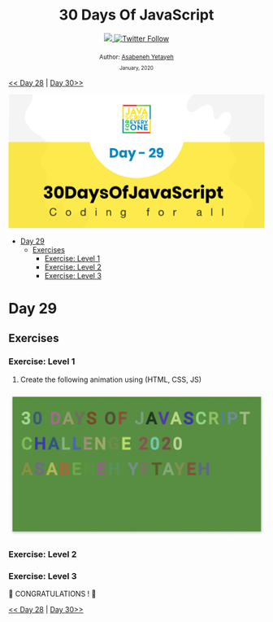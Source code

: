 <div align="center">
  <h1> 30 Days Of JavaScript</h1>
  <a class="header-badge" target="_blank" href="https://www.linkedin.com/in/asabeneh/">
  <img src="https://img.shields.io/badge/style--5eba00.svg?label=LinkedIn&logo=linkedin&style=social">
  </a>
  <a class="header-badge" target="_blank" href="https://twitter.com/Asabeneh">
  <img alt="Twitter Follow" src="https://img.shields.io/twitter/follow/asabeneh?style=social">
  </a>

<sub>Author:
<a href="https://www.linkedin.com/in/asabeneh/" target="_blank">Asabeneh Yetayeh</a><br>
<small> January, 2020</small>
</sub>

</div>

[<< Day 28](https://github.com/Asabeneh/30DaysOfJavaScript/blob/master/28_Day/28_day_dom_day_8.md) | [Day 30>>](https://github.com/Asabeneh/30DaysOfJavaScript/blob/master/30_Day/30_day_dom_day_10.md)

![Thirty Days Of JavaScript](../images/banners/day_1_29.png)

- [Day 29](#day-29)
  - [Exercises](#exercises)
    - [Exercise: Level 1](#exercise-level-1)
    - [Exercise: Level 2](#exercise-level-2)
    - [Exercise: Level 3](#exercise-level-3)

# Day 29

## Exercises

### Exercise: Level 1

1. Create the following animation using (HTML, CSS, JS)

![Slider](./../images/projects/dom_min_project_30DaysOfJavaScript_color_changing_day_9.1.gif)


### Exercise: Level 2

### Exercise: Level 3

🎉 CONGRATULATIONS ! 🎉

[<< Day 28](https://github.com/Asabeneh/30DaysOfJavaScript/blob/master/28_Day/28_day_dom_day_8.md) | [Day 30>>](https://github.com/Asabeneh/30DaysOfJavaScript/blob/master/30_Day/30_day_dom_day_10.md)
